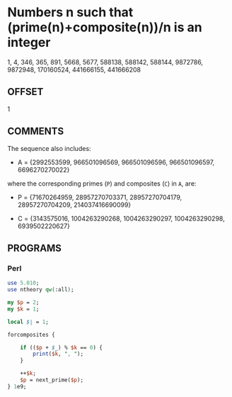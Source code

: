 # Numbers n such that (prime(n)+composite(n))/n is an integer

1, 4, 346, 365, 891, 5668, 5677, 588138, 588142, 588144, 9872786, 9872948, 170160524, 441666155, 441666208

## OFFSET

1

## COMMENTS

The sequence also includes:

* A = {2992553599, 966501096569, 966501096596, 966501096597, 6696270270022}

where the corresponding primes (`P`) and composites (`C`) in `A`, are:

* P = {71670264959, 28957270703371, 28957270704179, 28957270704209, 214037416690099}

* C = {3143575016, 1004263290268, 1004263290297, 1004263290298, 6939502220627}

## PROGRAMS

### Perl

```perl
use 5.010;
use ntheory qw(:all);

my $p = 2;
my $k = 1;

local $| = 1;

forcomposites {

    if (($p + $_) % $k == 0) {
        print($k, ", ");
    }

    ++$k;
    $p = next_prime($p);
} 1e9;
```
